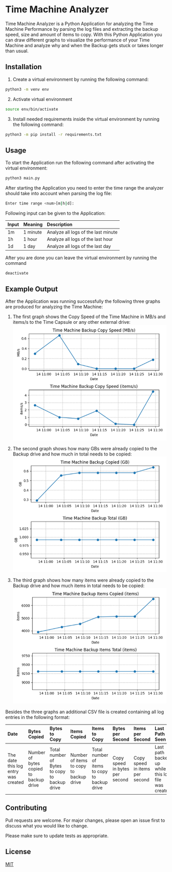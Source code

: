 # Time Machine Analyzer

Time Machine Analyzer is a Python Application for analyzing the Time Machine Performance by parsing the log files and extracting the backup speed, size and amount of items to copy.
With this Python Application you can draw different graphs to visualize the performance of your Time Machine and analyze why and when the Backup gets stuck or takes longer than usual.

## Installation

1. Create a virtual environment by running the following command:

```bash
python3 -m venv env
```

2. Activate virtual environment

```bash
source env/bin/activate
```

3. Install needed requirements inside the virtual environment by running the following command:

```bash
python3 -m pip install -r requirements.txt
```

## Usage

To start the Application run the following command after activating the virtual environment:

```bash
python3 main.py
```

After starting the Application you need to enter the time range the analyzer should take into account when parsing the log file:

```bash
Enter time range <num>[m|h|d]:
```

Following input can be given to the Application:

| Input        | Meaning    | Description  |
|:-------------|:-------------|:-----|
| 1m     | 1 minute | Analyze all logs of the last minute |
| 1h     | 1 hour   | Analyze all logs of the last hour |
| 1d     | 1 day    | Analyze all logs of the last day |

After you are done you can leave the virtual environment by running the command

```bash
deactivate
```
## Example Output
After the Application was running successfully the following three graphs are produced for analyzing the Time Machine:

1. The first graph shows the Copy Speed of the Time Machine in MB/s and items/s to the Time Capsule or any other external drive:
![alt text](./examples/copy_speed.png "Time Machine Backup Copy Speed (MB/s)")

2. The second graph shows how many GBs were already copied to the Backup drive and how much in total needs to be copied:
![alt text](./examples/backup_size.png "Time Machine Backup Size (GB)")

3. The third graph shows how many items were already copied to the Backup drive and how much items in total needs to be copied:
![alt text](./examples/backup_items.png "Time Machine Backup Items")

Besides the three graphs an additional CSV file is created containing all log entries in the following format:

Date | Bytes Copied | Bytes to Copy | Items Copied | Items to Copy | Bytes per Second | Items per Second | Last Path Seen
|:---|:-------------|:--------------|:-------------|:--------------|:-----------------|:-----------------|:-------------|
| The date this log entry was created | Number of bytes copied to backup drive | Total number of Bytes to copy to backup drive | Number of items to copy to backup drive | Total number of items to copy to backup drive | Copy speed in bytes per second | Copy speed in items per second | Last path backed up while this log file was created |

## Contributing
Pull requests are welcome. For major changes, please open an issue first to discuss what you would like to change.

Please make sure to update tests as appropriate.

## License
[MIT](https://choosealicense.com/licenses/mit/)